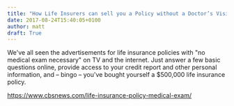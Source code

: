 ```yaml
---
title: "How Life Insurers can sell you a Policy without a Doctor’s Visit"
date: 2017-08-24T15:40:05+0100
author: matt
draft: True
---
```

We've all seen the advertisements for life insurance policies with "no medical exam necessary" on TV and the internet. Just answer a few basic questions online, provide access to your credit report and other personal information, and – bingo – you've bought yourself a $500,000 life insurance policy.

[ https://www.cbsnews.com/life-insurance-policy-medical-exam/ ]( https://www.cbsnews.com/news/life-insurance-policy-medical-exam/ )
